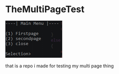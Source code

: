 # TheMultiPageTest
![Logo](TheMultiPageTest.PNG)



that is a repo i made for testing my multi page thing
